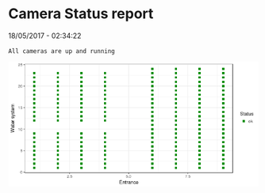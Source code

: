 Camera Status report
================
18/05/2017 - 02:34:22

    All cameras are up and running

![](camreport_files/figure-markdown_github/unnamed-chunk-2-1.png)
